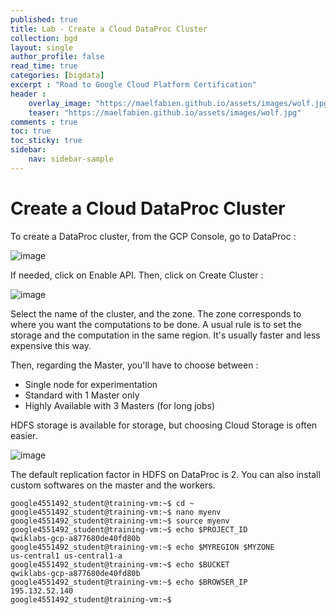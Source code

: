 ```yaml
---
published: true
title: Lab - Create a Cloud DataProc Cluster
collection: bgd
layout: single
author_profile: false
read_time: true
categories: [bigdata]
excerpt : "Road to Google Cloud Platform Certification"
header :
    overlay_image: "https://maelfabien.github.io/assets/images/wolf.jpg"
    teaser: "https://maelfabien.github.io/assets/images/wolf.jpg"
comments : true
toc: true
toc_sticky: true
sidebar:
    nav: sidebar-sample
---
```

# Create a Cloud DataProc Cluster

To create a DataProc cluster, from the GCP Console, go to DataProc :

![image](https://maelfabien.github.io/assets/images/gcp_158.jpg)

If needed, click on Enable API. Then, click on Create Cluster :

![image](https://maelfabien.github.io/assets/images/gcp_159.jpg)

Select the name of the cluster, and the zone. The zone corresponds to where you want the computations to be done. A usual rule is to set the storage and the computation in the same region. It's usually faster and less expensive this way.

Then, regarding the Master, you'll have to choose between :
- Single node for experimentation
- Standard with 1 Master only
- Highly Available with 3 Masters (for long jobs)

HDFS storage is available for storage, but choosing Cloud Storage is often easier.

![image](https://maelfabien.github.io/assets/images/gcp_160.jpg)

The default replication factor in HDFS on DataProc is 2. You can also install custom softwares on the master and the workers.



```
google4551492_student@training-vm:~$ cd ~
google4551492_student@training-vm:~$ nano myenv
google4551492_student@training-vm:~$ source myenv
google4551492_student@training-vm:~$ echo $PROJECT_ID
qwiklabs-gcp-a877680de40fd80b
google4551492_student@training-vm:~$ echo $MYREGION $MYZONE
us-central1 us-central1-a
google4551492_student@training-vm:~$ echo $BUCKET
qwiklabs-gcp-a877680de40fd80b
google4551492_student@training-vm:~$ echo $BROWSER_IP
195.132.52.140
google4551492_student@training-vm:~$ 
```

